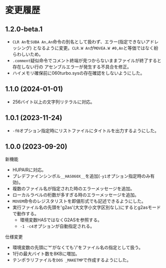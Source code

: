 # 変更履歴

## 1.2.0-beta.1

* `CLR An`を`SUBA An,An`命令の別名として扱わず、エラー(指定できないアドレッシング)
  となるように変更。`CLR.W An`が`MOVEA.W #0,An`と等価ではなく紛らわしいため。
* `.comment`疑似命令でコメント終端が見つからないままファイルが終了すると存在しない行の
  アセンブルエラーが発生する不具合を修正。
* ハイメモリ確保前に060turbo.sysの存在確認をしないようにした。


## 1.1.0 (2024-01-01)

* 256バイト以上の文字列リテラルに対応。


## 1.0.1 (2023-11-24)

* `-f0`オプション指定時にリストファイルにタイトルを出力するようにした。


## 1.0.0 (2023-09-20)

新機能
* HUPAIRに対応。
* プレデファインシンボル`__HAS060X__`を追加(`-y1`オプション指定時のみ有効)。
* 複数のファイル名が指定された時のエラーメッセージを追加。
* ローカルラベルの桁数が多すぎる時のエラーメッセージを追加。
* `MOVEM`命令のレジスタリストを即値形式でも記述できるようにした。
* 実行ファイル名の先頭を'g2as'(大文字小文字区別なし)にするとg2asモードで動作する。
  * 環境変数HASではなくG2ASを参照する。
  * `-1 -c4`オプションが自動指定される。

仕様変更
* 環境変数の先頭に'*'がなくても'/'をファイル名の指定として扱う。
* 1行の最大バイト数を8KBに増加。
* テンポラリファイルを`DOS _MAKETMP`で作成するようにした。

